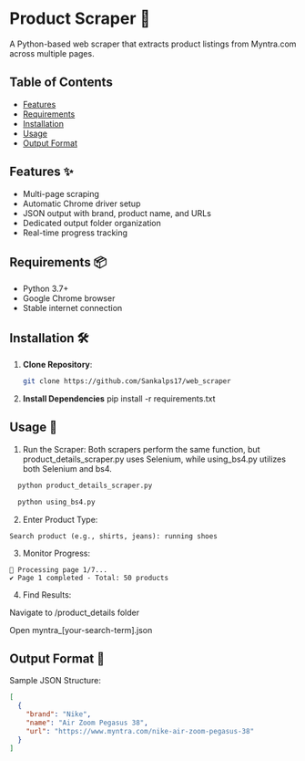 # Product Scraper 🤖

A Python-based web scraper that extracts product listings from Myntra.com across multiple pages.

## Table of Contents
- [Features](#features-)
- [Requirements](#requirements-)
- [Installation](#installation-)
- [Usage](#usage-)
- [Output Format](#output-format-)

## Features ✨
- Multi-page scraping
- Automatic Chrome driver setup
- JSON output with brand, product name, and URLs
- Dedicated output folder organization
- Real-time progress tracking

## Requirements 📦
- Python 3.7+
- Google Chrome browser
- Stable internet connection

## Installation 🛠️

1. **Clone Repository**:
   ```bash
   git clone https://github.com/Sankalps17/web_scraper

2. **Install Dependencies**
   pip install -r requirements.txt

## Usage 🚀

1. Run the Scraper: Both scrapers perform the same function, but product_details_scraper.py uses Selenium, while using_bs4.py utilizes both Selenium and bs4.

```bash
  python product_details_scraper.py
```
```bash
  python using_bs4.py
```

2. Enter Product Type:
```plaintext
Search product (e.g., shirts, jeans): running shoes
```
3. Monitor Progress:

```plaintext
📃 Processing page 1/7...
✔️ Page 1 completed - Total: 50 products
```

4. Find Results:

Navigate to /product_details folder

Open myntra_[your-search-term].json

## Output Format 📄
Sample JSON Structure:

```json
[
  {
    "brand": "Nike",
    "name": "Air Zoom Pegasus 38",
    "url": "https://www.myntra.com/nike-air-zoom-pegasus-38"
  }
]
```
